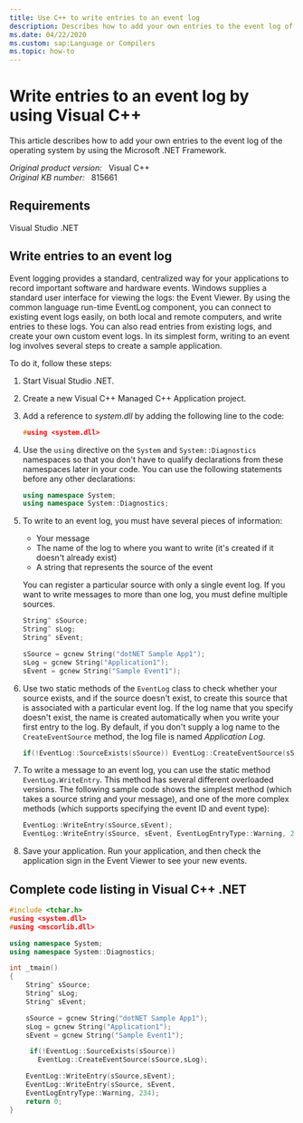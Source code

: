 ```yaml
---
title: Use C++ to write entries to an event log
description: Describes how to add your own entries to the event log of the operating system by using the Microsoft .NET Framework.
ms.date: 04/22/2020
ms.custom: sap:Language or Compilers
ms.topic: how-to
---
```

# Write entries to an event log by using Visual C++  

This article describes how to add your own entries to the event log of the operating system by using the Microsoft .NET Framework.

_Original product version:_ &nbsp; Visual C++  
_Original KB number:_ &nbsp; 815661

## Requirements

Visual Studio .NET

## Write entries to an event log

Event logging provides a standard, centralized way for your applications to record important software and hardware events. Windows supplies a standard user interface for viewing the logs: the Event Viewer. By using the common language run-time EventLog component, you can connect to existing event logs easily, on both local and remote computers, and write entries to these logs. You can also read entries from existing logs, and create your own custom event logs. In its simplest form, writing to an event log involves several steps to create a sample application.

To do it, follow these steps:

1. Start Visual Studio .NET.
2. Create a new Visual C++ Managed C++ Application project.
3. Add a reference to *system.dll* by adding the following line to the code:

    ```cpp
    #using <system.dll>
    ```

4. Use the `using` directive on the `System` and `System::Diagnostics` namespaces so that you don't have to qualify declarations from these namespaces later in your code. You can use the following statements before any other declarations:

    ```cpp
    using namespace System;
    using namespace System::Diagnostics;
    ```

5. To write to an event log, you must have several pieces of information:
    - Your message
    - The name of the log to where you want to write (it's created if it doesn't already exist)
    - A string that represents the source of the event

    You can register a particular source with only a single event log. If you want to write messages to more than one log, you must define multiple sources.

    ```cpp
    String^ sSource;
    String^ sLog;
    String^ sEvent;

    sSource = gcnew String("dotNET Sample App1");
    sLog = gcnew String("Application1");
    sEvent = gcnew String("Sample Event1");
    ```

6. Use two static methods of the `EventLog` class to check whether your source exists, and if the source doesn't exist, to create this source that is associated with a particular event log. If the log name that you specify doesn't exist, the name is created automatically when you write your first entry to the log. By default, if you don't supply a log name to the `CreateEventSource` method, the log file is named *Application Log*.

    ```cpp
    if(!EventLog::SourceExists(sSource)) EventLog::CreateEventSource(sSource,sLog);
    ```

7. To write a message to an event log, you can use the static method `EventLog.WriteEntry`. This method has several different overloaded versions. The following sample code shows the simplest method (which takes a source string and your message), and one of the more complex methods (which supports specifying the event ID and event type):

    ```cpp
    EventLog::WriteEntry(sSource,sEvent);
    EventLog::WriteEntry(sSource, sEvent, EventLogEntryType::Warning, 235);
    ```

8. Save your application. Run your application, and then check the application sign in the Event Viewer to see your new events.

## Complete code listing in Visual C++ .NET

```cpp
#include <tchar.h>
#using <system.dll>
#using <mscorlib.dll>

using namespace System;
using namespace System::Diagnostics;

int _tmain()
{
    String^ sSource;
    String^ sLog;
    String^ sEvent;

    sSource = gcnew String("dotNET Sample App1");
    sLog = gcnew String("Application1");
    sEvent = gcnew String("Sample Event1");

     if(!EventLog::SourceExists(sSource))
       EventLog::CreateEventSource(sSource,sLog);

    EventLog::WriteEntry(sSource,sEvent);
    EventLog::WriteEntry(sSource, sEvent,
    EventLogEntryType::Warning, 234);
    return 0;
}
```
